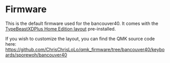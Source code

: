 # Firmware
This is the default firmware used for the bancouver40. It comes with the [TypeBeastXDPlus Home Edition layout](https://github.com/ChrisChrisLoLo/TypeBeastXDPlus) pre-installed.

If you wish to customize the layout, you can find the QMK source code here: https://github.com/ChrisChrisLoLo/qmk_firmware/tree/bancouver40/keyboards/sporewoh/bancouver40
